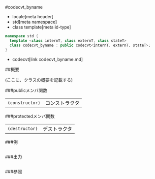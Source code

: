 #codecvt_byname
* locale[meta header]
* std[meta namespace]
* class template[meta id-type]

```cpp
namespace std {
  template <class internT, class externT, class stateT>
  class codecvt_byname : public codecvt<internT, externT, stateT>;
}
```
* codecvt[link codecvt_byname.md]

##概要

(ここに、クラスの概要を記載する)

###publicメンバ関数

| | |
|----------------------------|-----------------------|
| `(constructor)` | コンストラクタ |

###protectedメンバ関数

| | |
|---------------------------|--------------------|
| `(destructor)` | デストラクタ |

###例
```cpp
```

###出力
```
```

###参照
